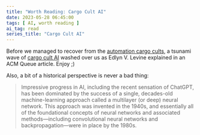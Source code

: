 ```yaml
---
title: "Worth Reading: Cargo Cult AI"
date: 2023-05-28 06:45:00
tags: [ AI, worth reading ]
ai_tag: read
series_title: "Cargo Cult AI"
---
```

Before we managed to recover from the [automation cargo cults](/2023/01/network-automation-expert-beginners.html), a tsunami wave of [cargo cult AI](https://queue.acm.org/detail.cfm?ref=rss&id=3595860) washed over us as Edlyn V. Levine explained in an ACM Queue article. Enjoy ;)

Also, a bit of a historical perspective is never a bad thing:

> Impressive progress in AI, including the recent sensation of ChatGPT, has been dominated by the success of a single, decades-old machine-learning approach called a multilayer (or deep) neural network. This approach was invented in the 1940s, and essentially all of the foundational concepts of neural networks  and associated methods—including convolutional neural networks and backpropagation—were in place by the 1980s.
